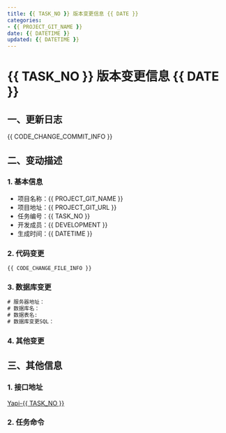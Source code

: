 ```yaml
---
title: {{ TASK_NO }} 版本变更信息 {{ DATE }}
categories:
- {{ PROJECT_GIT_NAME }}
date: {{ DATETIME }}
updated: {{ DATETIME }}
---
```

# {{ TASK_NO }} 版本变更信息 {{ DATE }}

## 一、更新日志

<!--简要描述本次修改影响了哪些功能，如新增XX功能，优化XX功能的XX问题等-->

<!--以下信息提取自 Commit Log -->
{{ CODE_CHANGE_COMMIT_INFO }}

<!--more-->
## 二、变动描述

### 1. 基本信息

* 项目名称：{{ PROJECT_GIT_NAME }}
* 项目地址：{{ PROJECT_GIT_URL }}
* 任务编号：{{ TASK_NO }}
* 开发成员：{{ DEVELOPMENT }}
* 生成时间：{{ DATETIME }}

### 2. 代码变更

<!--本次修改影响了哪些代码，由程序自动统计生成-->
```
{{ CODE_CHANGE_FILE_INFO }}
```

### 3. 数据库变更

<!--需要对数据库做那些修改，将SQL写在下方代码区，没有写则无-->
```SQL
# 服务器地址：
# 数据库名：
# 数据表名:
# 数据库变更SQL：

```

### 4. 其他变更

<!-- 配置文件，环境变量，容器平台配置，数据更新依赖等等其他变更请记录在这里-->


## 三、其他信息

### 1. 接口地址

<!--如果接口已上传到yapi,直接填写yapi地址即可-->
[Yapi-{{ TASK_NO }}]()

### 2. 任务命令

<!--请输入本次功能所需脚本的执行命令-->
```shell

```

